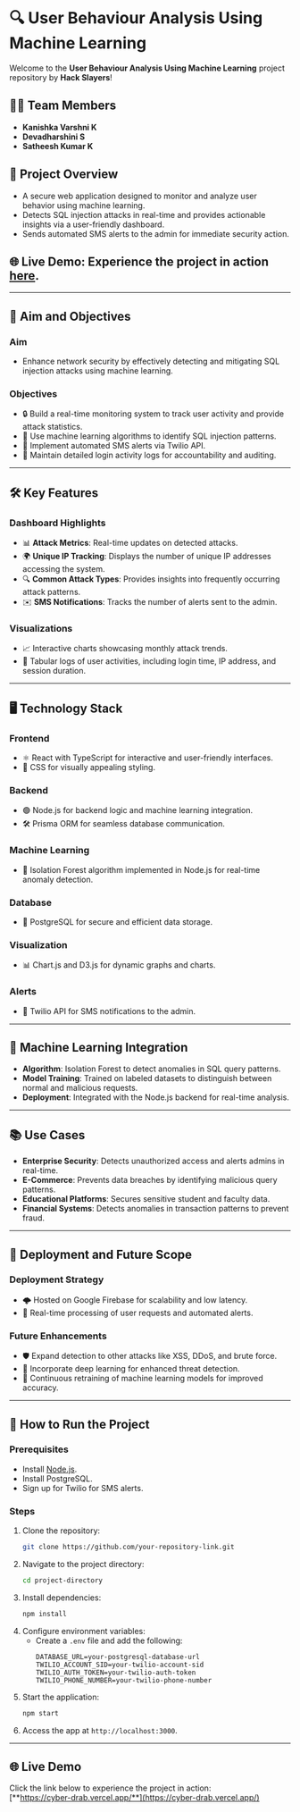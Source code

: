 # 🔍 User Behaviour Analysis Using Machine Learning

Welcome to the **User Behaviour Analysis Using Machine Learning** project repository by **Hack Slayers**!

## 👨‍💻 Team Members
- **Kanishka Varshni K**  
- **Devadharshini S**  
- **Satheesh Kumar K**

## 🌟 Project Overview
- A secure web application designed to monitor and analyze user behavior using machine learning.
- Detects SQL injection attacks in real-time and provides actionable insights via a user-friendly dashboard.
- Sends automated SMS alerts to the admin for immediate security action.

## 🌐 **Live Demo:** Experience the project in action [here](https://cyber-drab.vercel.app/).

---

## 🎯 Aim and Objectives

### **Aim**  
- Enhance network security by effectively detecting and mitigating SQL injection attacks using machine learning.

### **Objectives**
- 🔒 Build a real-time monitoring system to track user activity and provide attack statistics.  
- 🤖 Use machine learning algorithms to identify SQL injection patterns.  
- 📲 Implement automated SMS alerts via Twilio API.  
- 🧾 Maintain detailed login activity logs for accountability and auditing.  

---

## 🛠️ Key Features

### **Dashboard Highlights**
- 📊 **Attack Metrics**: Real-time updates on detected attacks.  
- 🌍 **Unique IP Tracking**: Displays the number of unique IP addresses accessing the system.  
- 🔍 **Common Attack Types**: Provides insights into frequently occurring attack patterns.  
- ✉️ **SMS Notifications**: Tracks the number of alerts sent to the admin.  

### **Visualizations**
- 📈 Interactive charts showcasing monthly attack trends.  
- 📝 Tabular logs of user activities, including login time, IP address, and session duration.  

---

## 🖥️ Technology Stack

### **Frontend**
- ⚛️ React with TypeScript for interactive and user-friendly interfaces.  
- 🎨 CSS for visually appealing styling.  

### **Backend**
- 🟢 Node.js for backend logic and machine learning integration.  
- 🛠️ Prisma ORM for seamless database communication.  

### **Machine Learning**
- 🌲 Isolation Forest algorithm implemented in Node.js for real-time anomaly detection.  

### **Database**
- 🐘 PostgreSQL for secure and efficient data storage.  

### **Visualization**
- 📊 Chart.js and D3.js for dynamic graphs and charts.  

### **Alerts**
- 📲 Twilio API for SMS notifications to the admin.

---

## 🤖 Machine Learning Integration

- **Algorithm**: Isolation Forest to detect anomalies in SQL query patterns.  
- **Model Training**: Trained on labeled datasets to distinguish between normal and malicious requests.  
- **Deployment**: Integrated with the Node.js backend for real-time analysis.  

---

## 📚 Use Cases

- **Enterprise Security**: Detects unauthorized access and alerts admins in real-time.  
- **E-Commerce**: Prevents data breaches by identifying malicious query patterns.  
- **Educational Platforms**: Secures sensitive student and faculty data.  
- **Financial Systems**: Detects anomalies in transaction patterns to prevent fraud.  

---

## 🚀 Deployment and Future Scope

### **Deployment Strategy**
- 🌩️ Hosted on Google Firebase for scalability and low latency.  
- 🔄 Real-time processing of user requests and automated alerts.  

### **Future Enhancements**
- 🛡️ Expand detection to other attacks like XSS, DDoS, and brute force.  
- 🧠 Incorporate deep learning for enhanced threat detection.  
- 🔄 Continuous retraining of machine learning models for improved accuracy.  

---

## 📜 How to Run the Project

### **Prerequisites**
- Install [Node.js](https://nodejs.org/).  
- Install PostgreSQL.  
- Sign up for Twilio for SMS alerts.  

### **Steps**
1. Clone the repository:
   ```bash
   git clone https://github.com/your-repository-link.git
   ```
2. Navigate to the project directory:
   ```bash
   cd project-directory
   ```
3. Install dependencies:
   ```bash
   npm install
   ```
4. Configure environment variables:
   - Create a `.env` file and add the following:
     ```env
     DATABASE_URL=your-postgresql-database-url
     TWILIO_ACCOUNT_SID=your-twilio-account-sid
     TWILIO_AUTH_TOKEN=your-twilio-auth-token
     TWILIO_PHONE_NUMBER=your-twilio-phone-number
     ```
5. Start the application:
   ```bash
   npm start
   ```
6. Access the app at `http://localhost:3000`.

---

## 🌐 **Live Demo**

Click the link below to experience the project in action:  
[**https://cyber-drab.vercel.app/**](https://cyber-drab.vercel.app/)
